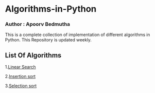 # Algorithms-in-Python

### Author : Apoorv Bedmutha

This is a complete collection of implementation of different algorithms in Python. 
This Repository is updated weekly.

## List Of Algorithms

1.[Linear Search](https://github.com/bedmuthaapoorv/Algorithms-in-Python/blob/main/LinearSearch.py)

2.[Insertion sort](https://github.com/bedmuthaapoorv/Algorithms-in-Python/blob/main/InsertionSort.py)

3.[Selection sort](https://github.com/bedmuthaapoorv/Algorithms-in-Python/blob/main/SelectionSort.py)
